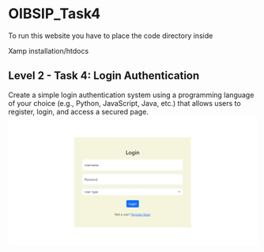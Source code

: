 # OIBSIP_Task4
<p>To run this website you have to place the code directory inside</p>
<p>Xamp installation/htdocs</p>

<h2>Level 2 - Task 4: Login Authentication</h2>
Create a simple login authentication system using a programming language of your choice (e.g., Python, JavaScript, Java, etc.) that allows users to register, login, and access a secured page.

<img src="https://github.com/Atharvajk/OIBSIP_TASK4/blob/main/Screenshot%202023-08-26%20015737.png" >

